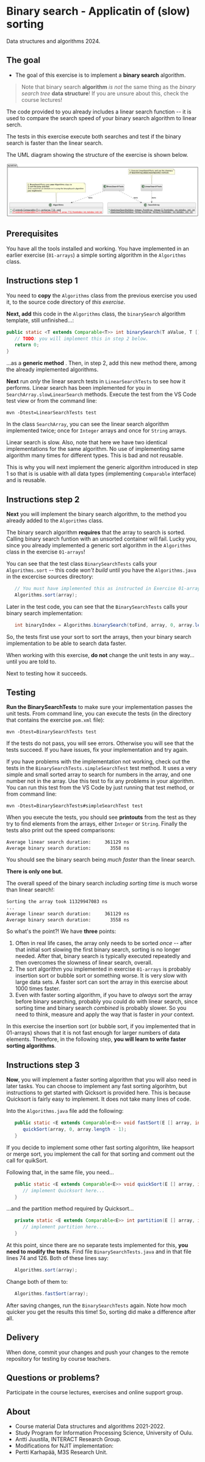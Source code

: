 # Binary search - Applicatin of (slow) sorting

Data structures and algorithms 2024.

## The goal

* The goal of this exercise is to implement a **binary search** algorithm.

> Note that binary search **algorithm** *is not* the same thing as the *binary search tree* **data structure**! If you are unsure about this, check the course lectures!

The code provided to you already includes a linear search function -- it is used to compare the search speed of your binary search algorithm to linear serch.

The tests in this exercise execute both searches and test if the binary search is faster than the linear search.

The UML diagram showing the structure of the exercise is shown below.

![UML class diagram](classes.png)

## Prerequisites

You have all the tools installed and working. You have implemented in an earlier exercise (`01-arrays`) a simple sorting algorithm in the `Algorithms` class.

## Instructions step 1

You need to **copy** the `Algorithms` class from the previous exercise you used it, to the source code directory of *this exercise*. 

**Next, add** this code in the `Algorithms` class, the `binarySearch` algorithm template, still unfinished...:

```Java
public static <T extends Comparable<T>> int binarySearch(T aValue, T [] fromArray, int fromIndex, int toIndex) {
   // TODO: you will implement this in step 2 below.
   return 0;
}
```
...as a **generic method** . Then, in step 2, add this new method there, among the already implemented algorithms.

**Next** run *only* the linear search tests in `LinearSearchTests` to see how it performs. Linear search has been implemented for you in `SearchArray.slowLinearSearch` methods. Execute the test from the VS Code test view or from the command line:

```console
mvn -Dtest=LinearSearchTests test
```
In the class `SearchArray`, you can see the linear search algorithm implemented twice; once for `Integer` arrays and once for `String` arrays.

Linear search is slow. Also, note that here we have two identical implementations for the same  algorithm. No use of implementing same algorithm many times for different types. This is bad and not reusable.

This is why you will next implement the generic algorithm introduced in step 1 so that is is usable with all data types (implementing `Comparable` interface) and is reusable.

## Instructions step 2

**Next** you will implement the binary search algorithm, to the method you already added to the `Algorithms` class.

The binary search algorithm **requires** that the array to search is sorted. Calling binary search funtion with an unsorted container will fail. Lucky you, since you already implemented a generic sort algorithm in the `Algorithms` class in the exercise `01-arrays`!

You can see that the test class `BinarySearchTests` calls your `Algorithms.sort` -- this code *won't build* until you have the `Algorithms.java` in the excercise sources directory:

```Java
   // You must have implemented this as instructed in Exercise 01-arrays!
   Algorithms.sort(array);
```

Later in the test code, you can see that the `BinarySearchTests` calls your binary search implementation:

```Java
   int binaryIndex = Algorithms.binarySearch(toFind, array, 0, array.length - 1);
```

So, the tests first use your sort to sort the arrays, then your binary search implementation to be able to search data faster. 

When working with this exercise, **do not** change the unit tests in any way... until you are told to.

Next to testing how it succeeds.

## Testing 

**Run the BinarySearchTests** to make sure your implementation passes the unit tests. From command line, you can 
execute the tests (in the directory that contains the exercise `pom.xml` file):

```
mvn -Dtest=BinarySearchTests test
```

If the tests do not pass, you will see errors. Otherwise you will see that the tests succeed. If you have issues, fix your implementation and try again.

If you have problems with the implementation not working, check out the tests in the `BinarySearchTests.simpleSearchTest` test method. It uses a very simple and small sorted array to search for numbers in the array, and one number not in the array. Use this test to fix any problems in your algorithm. You can run this test from the VS Code by just running that test method, or from command line:

```console
mvn -Dtest=BinarySearchTests#simpleSearchTest test
```

When you execute the tests, you should see **printouts** from the test as they try to find elements from the arrays, either `Integer` or `String`. Finally the tests also print out the speed comparisons:

```console
Average linear search duration:     361129 ns
Average binary search duration:       3558 ns
```

You should see the binary search being *much faster* than the linear search. 

**There is only one but.**

The overall speed of the binary search *including sorting time* is much worse than linear search!:

```console
Sorting the array took 11329947083 ns
...
Average linear search duration:     361129 ns
Average binary search duration:       3558 ns
```

So what's the point?! We have **three** points:

1. Often in real life cases, the array only needs to be sorted *once* -- after that initial sort slowing the first binary search, sorting is no longer needed. After that, binary search is typically executed repeatedly and then overcomes the slowness of linear search, overall.
2. The sort algorithm you implemented in exercise `01-arrays` is probably insertion sort or bubble sort or something worse. It is very slow with large data sets. A faster sort can sort the array in this exercise about 1000 times faster.
3. Even with faster sorting algorithm, if you have to *always* sort the array before binary searching, probably you could do with linear search, since sorting time and binary search *combined* is probably slower. So you need to think, measure and apply the way that is faster in *your* context.

In this exercise the insertion sort (or bubble sort, if you implemented that in 01-arrays) shows that it is not fast enough for larger numbers of data elements. Therefore, in the following step, **you will learn to write faster sorting algorithms**.

## Instructions step 3

**Now**, you will implement a faster sorting algorithm that you will also need in later tasks. You can choose to implement any fast sorting algorihtm, but instructions to get started with Qicksort is provided here. This is because Quicksort is fairly easy to implement. It does not take many lines of code.

Into the `Algorithms.java` file add the following:

```Java
   public static <E extends Comparable<E>> void fastSort(E [] array, int begin, int end) {
      quickSort(array, 0, array.length - 1);
   }
```

If you decide to implement some other fast sorting algorihtm, like heapsort or merge sort, you implement the call for that sorting and comment out the call for quikSort.

Following that, in the same file, you need...

```Java
   public static <E extends Comparable<E>> void quickSort(E [] array, int begin, int end) {
      // implement Quicksort here...
   }
```

...and the partition method required by Quicksort...

```Java
   private static <E extends Comparable<E>> int partition(E [] array, int begin, int end) {
      // implement partition here...
   }
```

At this point, since there are no separate tests implemented for this, **you need to modify the tests**. Find file `BinarySearchTests.java` and in that file lines 74 and 126. Both of these lines say:

```Java
   Algorithms.sort(array);
```

Change both of them to:

```Java
   Algorithms.fastSort(array);
```

After saving changes, run the `BinarySearchTests` again. Note how moch quicker you get the results this time! So, sorting did make a difference after all.

## Delivery

When done, commit your changes and push your changes to the remote repository for testing by course teachers.

## Questions or problems?

Participate in the course lectures, exercises and online support group.

## About

* Course material Data structures and algorithms 2021-2022.
* Study Program for Information Processing Science, University of Oulu.
* Antti Juustila, INTERACT Research Group.
* Modifications for NJIT implementation:
* Pertti Karhapää, M3S Research  Unit.
